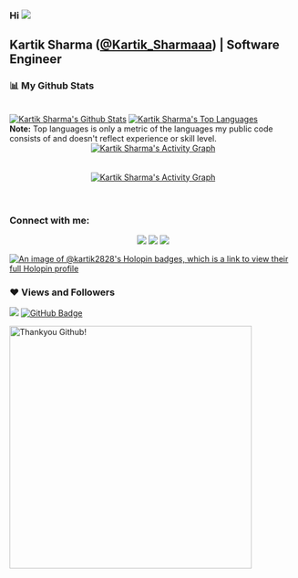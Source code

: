 ### Hi ![](https://user-images.githubusercontent.com/18350557/176309783-0785949b-9127-417c-8b55-ab5a4333674e.gif)
## Kartik Sharma ([@Kartik_Sharmaaa](https://twitter.com/Kartik_Sharmaaa)) | Software Engineer

### 📊 My Github Stats
<br/>
<a href="https://github.com/kartik2828/github-readme-stats"><img alt="Kartik Sharma's Github Stats" src="https://github-readme-stats.vercel.app/api?username=kartik2828&show_icons=true&count_private=true&theme=react&hide_border=true&bg_color=0D1117" /></a>
<a href="https://github.com/kartik2828/github-readme-stats"><img alt="Kartik Sharma's Top Languages" src="https://github-readme-stats.vercel.app/api/top-langs/?username=kartik2828&langs_count=8&count_private=true&layout=compact&theme=react&hide_border=true&bg_color=0D1117" /></a>
<br/>
<b>Note:</b> Top languages is only a metric of the languages my public code consists of and doesn't reflect experience or skill level.

<div align="center"><a href="https://git.io/streak-stats"><img alt="Kartik Sharma's Activity Graph" src="https://github-readme-streak-stats.herokuapp.com/?user=kartik2828&theme=radical&bg_color=0D1117&color=5BCDEC&line=5BCDEC&point=FFFFFF&hide_border=true" /></a></div>
<br/>
<br/>
<div align="center">
<a href="https://github.com/kartik2828/github-readme-activity-graph"><img alt="Kartik Sharma's Activity Graph" src="https://github-readme-activity-graph.vercel.app/graph?username=kartik2828&theme=github-compact" /></a>
</div>
<br/>
<br/>

### Connect with me:
<p align="center">
<a href="https://www.linkedin.com/in/kartik-sharmaa/"><img src="https://img.icons8.com/fluent/48/000000/linkedin.png"/></a>
<a href="https://twitter.com/Kartik_Sharmaaa"><img src="https://img.icons8.com/fluent/48/000000/twitter.png"/></a>
<a href="https://www.instagram.com/iam__kartiksharma_/"><img src="https://img.icons8.com/fluent/48/000000/instagram-new.png"/></a>
</p>

[![An image of @kartik2828's Holopin badges, which is a link to view their full Holopin profile](https://holopin.me/kartik2828)](https://holopin.io/@kartik2828)

### ❤ Views and Followers


![](https://komarev.com/ghpvc/?username=kartik2828&color=blueviolet&bg_color=0D1117&color=5BCDEC&line=5BCDEC&point=FFFFFF&hide_border=true)
<a href="https://github.com/kartik2828?tab=followers"><img src="https://img.shields.io/github/followers/kartik2828?label=Followers&style=social" alt="GitHub Badge"></a>

<img src="https://user-images.githubusercontent.com/41143496/111601768-b13aec00-87f8-11eb-8d8c-51db093db5da.gif" alt="Thankyou Github!" width="425">
